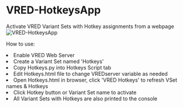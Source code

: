# VRED-HotkeysApp
Activate VRED Variant Sets with Hotkey assignments from a webpage
![VRED-HotkeysApp](https://user-images.githubusercontent.com/39199224/101066770-b1beb800-3564-11eb-9821-ae3b46a5ad86.PNG)

How to use:
<li> Enable VRED Web Server
<li> Create a Variant Set named 'Hotkeys'
<li> Copy Hotkeys.py into Hotkeys Script tab
<li> Edit Hotkeys.html file to change VREDserver variable as needed
<li> Open Hotkeys.html in browser, click 'VRED Hotkeys' to refresh VSet names & Hotkeys
<li> Click Hotkey button or Variant Set name to activate
<li> All Variant Sets with Hotkeys are also printed to the console
